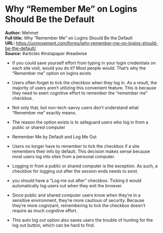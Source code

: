 # Why “Remember Me” on Logins Should Be the Default

**Author:** Mehmet  
**Full title:** Why “Remember Me” on Logins Should Be the Default  
**URL:** https://uxmovement.com/forms/why-remember-me-on-logins-should-be-the-default/  
**Source:** #articles #instapaper #readwise

- If you could save yourself effort from typing in your login credentials on each site visit, would you do it? Most people would. That’s why the “Remember me” option on logins exists 
   
- Users often forget to tick the checkbox when they log in. As a result, the majority of users aren’t utilizing this convenient feature. This is because they need to exert cognitive effort to remember the “remember me” checkbox. 
   
- Not only that, but non-tech-savvy users don’t understand what “Remember me” exactly means. 
   
- The reason the option exists is to safeguard users who log in from a public or shared computer 
   
- Remember Me by Default and Log Me Out 
   
- Users no longer have to remember to tick the checkbox if a site remembers their info by default. This decision makes sense because most users log into sites from a personal computer. 
   
- Logging in from a public or shared computer is the exception. As such, a checkbox for logging out after the session ends needs to exist. 
   
- you should have a “Log me out after” checkbox. Ticking it would automatically log users out when they exit the browser. 
   
- Since public and shared computer users know when they’re in a sensitive environment, they’re more cautious of security. Because they’re more cognizant, remembering to tick the checkbox doesn’t require as much cognitive effort. 
   
- This auto log out option also saves users the trouble of hunting for the log out button, which can be hard to find. 
   
